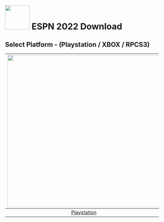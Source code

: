 # <img width="80" src="https://github.com/dylanhale/ScorebugMods/blob/main/assets/images/ESPN20-22.png"> ESPN 2022 Download

## Select Platform - (Playstation / XBOX / RPCS3)

| <img width="500" src="https://github.com/dylanhale/ScorebugMods/blob/main/assets/images/Playstation.png"> | <img width="500" src="https://github.com/dylanhale/ScorebugMods/blob/main/assets/images/Xbox.png"> | <img width="500" src="https://github.com/dylanhale/ScorebugMods/blob/main/assets/images/RPCS3.png"> |
| :---:|:---:|:---:|
| [Playstation](https://www.mediafire.com/file/kuhk6jfo83ubx32/ESPN22-PSButtons.rar/file) | [XBOX - BETA](https://www.mediafire.com/file/2bcmkkle5u48dm5/qkl_fe2ig.ast/file) | [RPCS3](https://github.com/dylanhale/ScorebugMods/blob/main/Scorebugs/ESPN%202022/RPCS3/index.md) |

